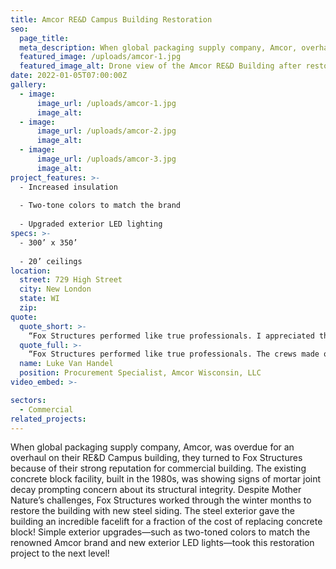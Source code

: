 ```yaml
---
title: Amcor RE&D Campus Building Restoration
seo:
  page_title:
  meta_description: When global packaging supply company, Amcor, overhauled its RE&D Campus, they turned to Fox Structures because of its strong reputation for commercial building.
  featured_image: /uploads/amcor-1.jpg
  featured_image_alt: Drone view of the Amcor RE&D Building after restoration by Fox Structures
date: 2022-01-05T07:00:00Z
gallery: 
  - image: 
      image_url: /uploads/amcor-1.jpg
      image_alt:
  - image: 
      image_url: /uploads/amcor-2.jpg
      image_alt:
  - image: 
      image_url: /uploads/amcor-3.jpg
      image_alt:
project_features: >-
  - Increased insulation
  
  - Two-tone colors to match the brand
  
  - Upgraded exterior LED lighting
specs: >-
  - 300’ x 350’
  
  - 20’ ceilings
location:
  street: 729 High Street
  city: New London
  state: WI
  zip:
quote:
  quote_short: >-
    “Fox Structures performed like true professionals. I appreciated their knowledge, professional advice, constant communication and continued commitment to work with us to meet our overall goal while staying within budget. I recommend Fox Structures with no hesitation.”
  quote_full: >-
    “Fox Structures performed like true professionals. The crews made ongoing efforts to ask questions rather than make assumptions. This project was during the winter/spring months and the cold weather was challenging, but they overcame it and kept the project moving as proposed and promised. I appreciated their knowledge, professional advice, constant communication and continued commitment to work with us to meet our overall goal while staying within budget. I recommend Fox Structures with no hesitation.”
  name: Luke Van Handel
  position: Procurement Specialist, Amcor Wisconsin, LLC
video_embed: >-

sectors:
  - Commercial
related_projects: 
---
```


When global packaging supply company, Amcor, was overdue for an overhaul on their RE&D Campus building, they turned to Fox Structures because of their strong reputation for commercial building. The existing concrete block facility, built in the 1980s, was showing signs of mortar joint decay prompting concern about its structural integrity. Despite Mother Nature’s challenges, Fox Structures worked through the winter months to restore the building with new steel siding. The steel exterior gave the building an incredible facelift for a fraction of the cost of replacing concrete block! Simple exterior upgrades—such as two-toned colors to match the renowned Amcor brand and new exterior LED lights—took this restoration project to the next level!
